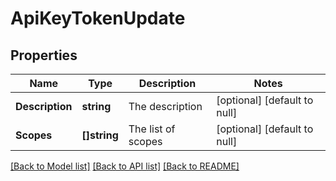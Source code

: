 # ApiKeyTokenUpdate

## Properties
Name | Type | Description | Notes
------------ | ------------- | ------------- | -------------
**Description** | **string** | The description | [optional] [default to null]
**Scopes** | **[]string** | The list of scopes | [optional] [default to null]

[[Back to Model list]](../README.md#documentation-for-models) [[Back to API list]](../README.md#documentation-for-api-endpoints) [[Back to README]](../README.md)



